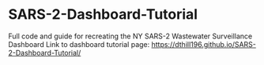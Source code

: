 # SARS-2-Dashboard-Tutorial
Full code and guide for recreating the NY SARS-2 Wastewater Surveillance Dashboard
Link to dashboard tutorial page: https://dthill196.github.io/SARS-2-Dashboard-Tutorial/
